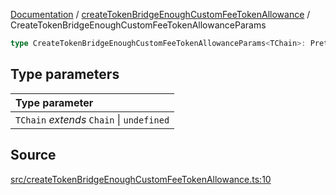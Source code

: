 [Documentation](../../README.md) / [createTokenBridgeEnoughCustomFeeTokenAllowance](../README.md) / CreateTokenBridgeEnoughCustomFeeTokenAllowanceParams

```ts
type CreateTokenBridgeEnoughCustomFeeTokenAllowanceParams<TChain>: Prettify<WithTokenBridgeCreatorAddressOverride<object>>;
```

## Type parameters

| Type parameter                            |
| :---------------------------------------- |
| `TChain` _extends_ `Chain` \| `undefined` |

## Source

[src/createTokenBridgeEnoughCustomFeeTokenAllowance.ts:10](https://github.com/anegg0/arbitrum-orbit-sdk/blob/8d986d322aefb470a79fa3dc36918f72097df8c1/src/createTokenBridgeEnoughCustomFeeTokenAllowance.ts#L10)

